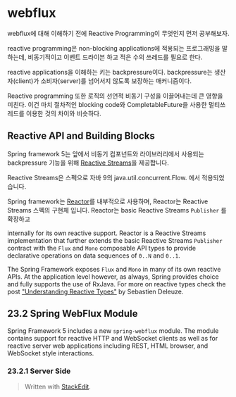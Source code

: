 # webflux 

webflux에 대해 이해하기 전에 Reactive Programming이 무엇인지 먼저 공부해보자. 

reactive programming은 non-blocking applications에 적용되는 프로그래밍을 말하는데, 비동기적이고 이벤트 드라이븐 하고 적은 수의 쓰레드를 필요로 한다. 

reactive applications을 이해하는 키는 backpressure이다. backpressure는 생산자(client)가 소비자(server)를 넘어서지 않도록 보장하는 매커니즘이다. 

Reactive programming 또한 로직의 선언적 비동기 구성을 이끌어내는데 큰 영향을 미친다. 이건 마치 절차적인 blocking code와 CompletableFuture을 사용한 멀티쓰레드를 이용한 것의 차이와 비슷하다. 

## Reactive API and Building Blocks

Spring framework 5는 앞에서 비동기 컴포넌트와 라이브러리에서 사용되는  backpressure 기능을 위해 [Reactive Streams](https://github.com/reactive-streams/reactive-streams-jvm#reactive-streams)을 제공합니다.

Reactive Streams은 스펙으로 자바 9의 java.util.concurrent.Flow. 에서 적용되었습니다.

Spring framework는 [Reactor](https://projectreactor.io/)를 내부적으로 사용하며, Reactor는 Reactive Streams 스펙의 구현체 입니다. Reactor는 basic Reactive Streams `Publisher` 를 확장하고 

internally for its own reactive support. Reactor is a Reactive Streams implementation that further extends the basic Reactive Streams  `Publisher`  contract with the  `Flux`  and  `Mono`  composable API types to provide declarative operations on data sequences of  `0..N`  and  `0..1`.

The Spring Framework exposes  `Flux`  and  `Mono`  in many of its own reactive APIs. At the application level however, as always, Spring provides choice and fully supports the use of RxJava. For more on reactive types check the post  ["Understanding Reactive Types"](https://spring.io/blog/2016/04/19/understanding-reactive-types)  by Sebastien Deleuze.

## [](https://docs.spring.io/spring-framework/docs/5.0.0.BUILD-SNAPSHOT/spring-framework-reference/html/web-reactive.html#web-reactive-feature-overview)23.2 Spring WebFlux Module

Spring Framework 5 includes a new  `spring-webflux`  module. The module contains support for reactive HTTP and WebSocket clients as well as for reactive server web applications including REST, HTML browser, and WebSocket style interactions.

### [](https://docs.spring.io/spring-framework/docs/5.0.0.BUILD-SNAPSHOT/spring-framework-reference/html/web-reactive.html#web-reactive-server)23.2.1 Server Side

> Written with [StackEdit](https://stackedit.io/).
<!--stackedit_data:
eyJoaXN0b3J5IjpbLTk5NzM4OTc5OF19
-->